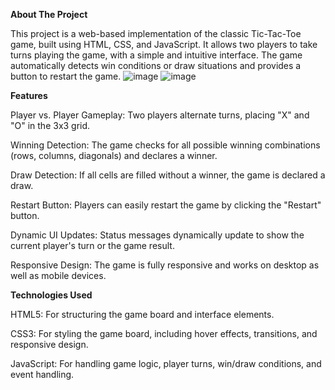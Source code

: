 **About The Project**

This project is a web-based implementation of the classic Tic-Tac-Toe game, built using HTML, CSS, and JavaScript. It allows two players to take turns playing the game, with a simple and intuitive interface. The game automatically detects win conditions or draw situations and provides a button to restart the game.
![image](https://github.com/user-attachments/assets/0cb15487-e8be-48f7-a443-f7fbff4f9603)
![image](https://github.com/user-attachments/assets/1cb2fa47-6d5c-48a9-9398-156b31d71f06)

**Features**

Player vs. Player Gameplay: Two players alternate turns, placing "X" and "O" in the 3x3 grid.

Winning Detection: The game checks for all possible winning combinations (rows, columns, diagonals) and declares a winner.

Draw Detection: If all cells are filled without a winner, the game is declared a draw.

Restart Button: Players can easily restart the game by clicking the "Restart" button.

Dynamic UI Updates: Status messages dynamically update to show the current player's turn or the game result.

Responsive Design: The game is fully responsive and works on desktop as well as mobile devices.

**Technologies Used**

HTML5: For structuring the game board and interface elements.

CSS3: For styling the game board, including hover effects, transitions, and responsive design.

JavaScript: For handling game logic, player turns, win/draw conditions, and event handling.

